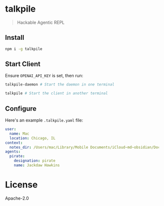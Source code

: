 # talkpile

> Hackable Agentic REPL

## Install
```sh
npm i -g talkpile
```

## Start Client

Ensure `OPENAI_API_KEY` is set, then run:

```sh
talkpile-daemon # Start the daemon in one terminal
```

```sh
talkpile # Start the client in another terminal
```

## Configure

Here's an example `.talkpile.yaml` file:

```yaml
user:
  name: Mac
  location: Chicago, IL
context:
  notes_dir: /Users/mac/Library/Mobile Documents/iCloud~md~obsidian/Documents/Green
agents:
  pirate:
    designation: pirate
    name: Jackdaw Hawkins
```

# License

Apache-2.0
